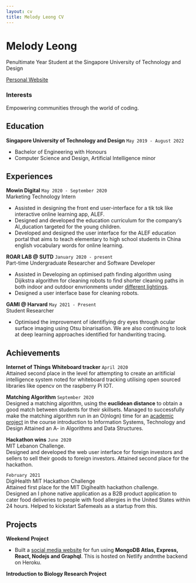 ```yaml
---
layout: cv
title: Melody Leong CV
---
```

# Melody Leong
Penultimate Year Student at the Singapore University of Technology and Design

<div id="webaddress">
<a href="https://flamboyant-joliot-728271.netlify.app/">Personal Website</a>
</div>



### Interests

Empowering communities through the world of coding.



## Education

**Singapore University of Technology and Design**
`May 2019 - August 2022`<br/>
- Bachelor of Engineering with Honours
- Computer Science and Design, Artificial Intelligence minor



## Experiences

**Mowin Digital**
`May 2020 - September 2020`<br>
Marketing Technology Intern

- Assisted in designing the front end user-interface for a tik tok like interactive online learning app, ALEF.
- Designed and developed the education curriculum for the company’s AI_ducation targeted for the young children.
- Developed and designed the user interface for the ALEF education portal that aims to teach elementary to high school students in China english vocabulary words for online learning. 

**ROAR LAB @ SUTD**
`January 2020 - present` <br>
Part-time Undergraduate Researcher and Software Developer

- Assisted in Developing an optimised path finding algorithm using Dijikstra algorithm for cleaning robots to find shorter cleaning paths in both indoor and outdoor envrionments under [different lightings](https://www.sciencedirect.com/science/article/abs/pii/S0926580519305813).
- Designed a user interface base for cleaning robots.

**GAMI @ Harvard**
`May 2021 - Present`<br>
Student Researcher

- Optimised the improvement of identifiying dry eyes through ocular surface imaging using Otsu binarisation. We are also continuing to look at deep learning approaches identified for handwriting tracing.



## Achievements

**Internet of Things Whiteboard tracker**
`April 2020`<br/>
Attained second place in the level for attempting to create an aritificial intelligence system noted for whiteboard tracking utilising open sourced libraries like opencv on the raspberry Pi IOT.

**Matching Algorithm**
`September 2020`<br/>
Designed a matching algorithm, using the **euclidean distance** to obtain a good match between students for their skillsets. Managed to successfully make the matching algorithm run in an O(nlogn) time for an [academic project](https://github.com/Darren-Loh/SUTD-Social/blob/master/app/src/main/java/com/example/sutd_social/firebase/MatchingAlgo.java) in the course introduction to Information Systems, Technology and Design
Attained an A- in Algorithms and Data Structures.

**Hackathon wins**
`June 2020`<br/>
MIT Lebanon Challenge. <br/>
Designed and developed the web user interface for foreign investors and sellers to sell their goods to foreign investors. 
Attained second place for the hackathon.

`February 2021` <br/>
DigiHealth MIT Hackathon Challenge <br/>
Attained first place for the MIT Digihealth hackathon challenge. <br/>
Designed an I phone native application as a B2B product application to cater food deliveries to people with food allergies in the United States within 24 hours.
Helped to kickstart Safemeals as a startup from this.


## Projects 

**Weekend Project**

- Built a [social media website](https://elegant-yalow-84a34d.netlify.app/) for fun using **MongoDB Atlas, Express, React, Nodejs and Graphql**. This is hosted on Netlify andmthe backend on Heroku.

**Introduction to Biology Research Project**



<!-- ### Footer

Last updated: May 2013 -->



